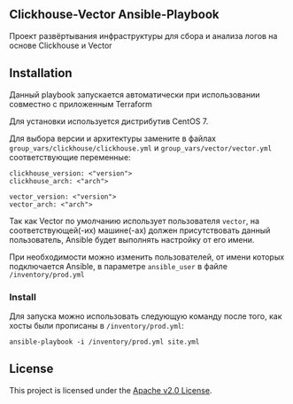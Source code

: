 ## Clickhouse-Vector Ansible-Playbook
Проект развёртывания инфраструктуры для сбора и анализа логов на основе Clickhouse и Vector

## Installation
Данный playbook запускается автоматически при использовании совместно с приложенным Terraform

Для установки используется дистрибутив CentOS 7.

Для выбора версии и архитектуры замените в файлах `group_vars/clickhouse/clickhouse.yml` и `group_vars/vector/vector.yml` соответствующие переменные:
```
clickhouse_version: <"version">
clickhouse_arch: <"arch">
```
```
vector_version: <"version">
vector_arch: <"arch">
```

Так как Vector по умолчанию использует пользователя `vector`, на соответствующей(-их) машине(-ах) должен присутствовать данный пользователь, Ansible будет выполнять настройку от его имени.

При необходимости можно изменить пользователей, от имени которых подключается Ansible, в параметре `ansible_user` в файле `/inventory/prod.yml`

### Install
Для запуска можно использовать следующую команду после того, как хосты были прописаны в `/inventory/prod.yml`:
```shell
ansible-playbook -i /inventory/prod.yml site.yml
```

## License
This project is licensed under the [Apache v2.0 License](../LICENSE.txt).
